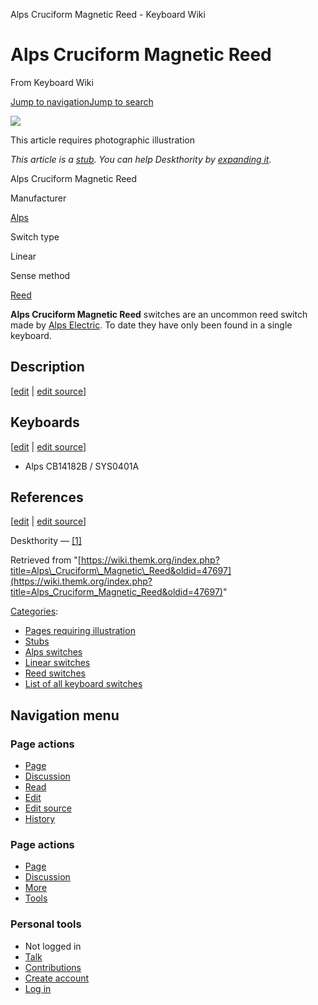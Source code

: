 Alps Cruciform Magnetic Reed - Keyboard Wiki

Alps Cruciform Magnetic Reed
============================

From Keyboard Wiki 

[Jump to navigation](https://wiki.themk.org/index.php/Alps_Cruciform_Magnetic_Reed#column-one)[Jump to search](https://wiki.themk.org/index.php/Alps_Cruciform_Magnetic_Reed#searchInput)

![](https://wiki.themk.org/images/1/1a/Template_icon--Illustration.png)

This article requires photographic illustration

*This article is a [stub](https://wiki.themk.org/index.php/Deskthority:stub "Deskthority:stub"). You can help Deskthority by [expanding it](https://wiki.themk.org/index.php?title=Alps_Cruciform_Magnetic_Reed&action=edit).*

Alps Cruciform Magnetic Reed

Manufacturer

[Alps](https://wiki.themk.org/index.php/Alps "Alps")

Switch type

Linear

Sense method

[Reed](https://wiki.themk.org/index.php/Reed "Reed")

**Alps Cruciform Magnetic Reed** switches are an uncommon reed switch made by [Alps Electric](https://wiki.themk.org/index.php/Alps_Electric "Alps Electric"). To date they have only been found in a single keyboard.

Description
-----------

\[[edit](https://wiki.themk.org/index.php?title=Alps_Cruciform_Magnetic_Reed&veaction=edit&section=1 "Edit section: Description") | [edit source](https://wiki.themk.org/index.php?title=Alps_Cruciform_Magnetic_Reed&action=edit&section=1 "Edit section's source code: Description")\]

Keyboards
---------

\[[edit](https://wiki.themk.org/index.php?title=Alps_Cruciform_Magnetic_Reed&veaction=edit&section=2 "Edit section: Keyboards") | [edit source](https://wiki.themk.org/index.php?title=Alps_Cruciform_Magnetic_Reed&action=edit&section=2 "Edit section's source code: Keyboards")\]

*   Alps CB14182B / SYS0401A<ref name="zrrion" />

References
----------

\[[edit](https://wiki.themk.org/index.php?title=Alps_Cruciform_Magnetic_Reed&veaction=edit&section=3 "Edit section: References") | [edit source](https://wiki.themk.org/index.php?title=Alps_Cruciform_Magnetic_Reed&action=edit&section=3 "Edit section's source code: References")\]

<references> <ref name="zrrion">Deskthority — [\[1\]](https://deskthority.net/viewtopic.php?p=479629)</ref> </references>

Retrieved from "[https://wiki.themk.org/index.php?title=Alps\_Cruciform\_Magnetic\_Reed&oldid=47697](https://wiki.themk.org/index.php?title=Alps_Cruciform_Magnetic_Reed&oldid=47697)"

[Categories](https://wiki.themk.org/index.php/Special:Categories "Special:Categories"):

*   [Pages requiring illustration](https://wiki.themk.org/index.php/Category:Pages_requiring_illustration "Category:Pages requiring illustration")
*   [Stubs](https://wiki.themk.org/index.php/Category:Stubs "Category:Stubs")
*   [Alps switches](https://wiki.themk.org/index.php/Category:Alps_switches "Category:Alps switches")
*   [Linear switches](https://wiki.themk.org/index.php/Category:Linear_switches "Category:Linear switches")
*   [Reed switches](https://wiki.themk.org/index.php/Category:Reed_switches "Category:Reed switches")
*   [List of all keyboard switches](https://wiki.themk.org/index.php/Category:List_of_all_keyboard_switches "Category:List of all keyboard switches")

Navigation menu
---------------

### Page actions

*   [Page](https://wiki.themk.org/index.php/Alps_Cruciform_Magnetic_Reed "View the content page [c]")
*   [Discussion](https://wiki.themk.org/index.php?title=Talk:Alps_Cruciform_Magnetic_Reed&action=edit&redlink=1 "Discussion about the content page (page does not exist) [t]")
*   [Read](https://wiki.themk.org/index.php/Alps_Cruciform_Magnetic_Reed)
*   [Edit](https://wiki.themk.org/index.php?title=Alps_Cruciform_Magnetic_Reed&veaction=edit "Edit this page [v]")
*   [Edit source](https://wiki.themk.org/index.php?title=Alps_Cruciform_Magnetic_Reed&action=edit "Edit the source code of this page [e]")
*   [History](https://wiki.themk.org/index.php?title=Alps_Cruciform_Magnetic_Reed&action=history "Past revisions of this page [h]")

### Page actions

*   [Page](https://wiki.themk.org/index.php/Alps_Cruciform_Magnetic_Reed "Page")
*   [Discussion](https://wiki.themk.org/index.php?title=Talk:Alps_Cruciform_Magnetic_Reed&action=edit&redlink=1 " (page does not exist)")
*   [More](https://wiki.themk.org/index.php/Alps_Cruciform_Magnetic_Reed#p-cactions)
*   [Tools](https://wiki.themk.org/index.php/Alps_Cruciform_Magnetic_Reed#p-tb "Tools")

### Personal tools

*   Not logged in
*   [Talk](https://wiki.themk.org/index.php/Special:MyTalk "Discussion about edits from this IP address [n]")
*   [Contributions](https://wiki.themk.org/index.php/Special:MyContributions "A list of edits made from this IP address [y]")
*   [Create account](https://wiki.themk.org/index.php?title=Special:CreateAccount&returnto=Alps+Cruciform+Magnetic+Reed "You are encouraged to create an account and log in; however, it is not mandatory")
*   [Log in](https://wiki.themk.org/index.php?title=Special:UserLogin&returnto=Alps+Cruciform+Magnetic+Reed "You are encouraged to log in; however, it is not mandatory [o]")

[](https://wiki.themk.org/index.php/Main_Page) [](https://wiki.themk.org/index.php/Alps_Cruciform_Magnetic_Reed#sidebar "Jump to navigation")[](https://wiki.themk.org/index.php/Alps_Cruciform_Magnetic_Reed#p-personal "user tools")[](https://wiki.themk.org/index.php/Alps_Cruciform_Magnetic_Reed#globalWrapper "back to top")